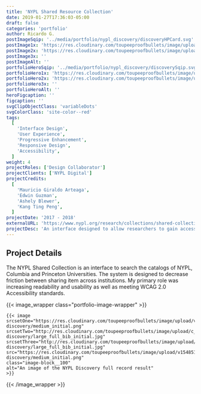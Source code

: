 ```yaml
---
title: 'NYPL Shared Resource Collection'
date: 2019-01-27T17:36:03-05:00
draft: false
categories: 'portfolio'
author: Ricardo G.
postImageSqip: '../media/portfolio/nypl_discovery/discoveryHPCard.svg'
postImage1x: 'https://res.cloudinary.com/toupeeproofbullets/image/upload/t_hp_portfolio/v1548514912/nypl-discovery/large_full_bib_initial.jpg'
postImage2x: 'https://res.cloudinary.com/toupeeproofbullets/image/upload/t_hp_portfolio_2x/v1548514912/nypl-discovery/large_full_bib_initial.jpg'
postImage3x: ''
postImageAlt: ''
portfolioHeroSqip: '../media/portfolio/nypl_discovery/discoverySqip.svg'
portfolioHero1x: 'https://res.cloudinary.com/toupeeproofbullets/image/upload/t_portfolio_hero_16_9/v1548514912/nypl-discovery/large_full_bib_initial.jpg'
portfolioHero2x: 'https://res.cloudinary.com/toupeeproofbullets/image/upload/t_portfolio_hero_2x/v1548514912/nypl-discovery/large_full_bib_initial.jpg'
portfolioHero3x: ''
portfolioHeroAlt: ''
heroFigcaption: ''
figcaption: ''
svgClipObjectClass: 'variableDots'
svgColorClass: 'site-color--red'
tags:
  [
    'Interface Design',
    'User Experience',
    'Progressive Enhancement',
    'Responsive Design',
    'Accessibility',
  ]
weight: 4
projectRoles: ['Design Collaborator']
projectClients: ['NYPL Digital']
projectCredits:
  [
    'Mauricio Giraldo Arteaga',
    'Edwin Guzman',
    'Ashely Blewer',
    'Kang Ting Peng',
  ]
projectDate: '2017 - 2018'
externalURL: 'https://www.nypl.org/research/collections/shared-collection-catalog/'
projectDesc: 'An interface designed to allow researchers to gain access to materials contained in collections held by NYPL, Princeton, and Columbia Universities.'
---
```


## Project Details

The NYPL Shared Collection is an interface to search the catalogs of NYPL, Columbia and Princeton Universities. The system is designed to decrease friction between sharing item across institutions. My primary role was increasing readability and usability as well as meeting WCAG 2.0 Accessibility standards.


{{< image_wrapper class="portfolio-image-wrapper" >}}

    {{< image
    srcsetOne="https://res.cloudinary.com/toupeeproofbullets/image/upload/v1548514911/nypl-discovery/medium_initial.png"
    srcsetTwo="http://res.cloudinary.com/toupeeproofbullets/image/upload/c_limit,dpr_2.0,h_500,q_auto:best,w_500/v1548514912/nypl-discovery/large_full_bib_initial.jpg"
    srcsetThree="http://res.cloudinary.com/toupeeproofbullets/image/upload/c_limit,dpr_3.0,h_500,q_auto:best,w_500/v1548514912/nypl-discovery/large_full_bib_initial.jpg"
    src="https://res.cloudinary.com/toupeeproofbullets/image/upload/v1548514911/nypl-discovery/medium_initial.png"
    class="image-block__100"
    alt="An image of the NYPL Discovery full record result"
    >}}

{{< /image_wrapper >}}
